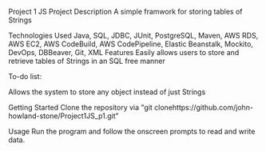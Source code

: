 Project 1 JS
Project Description
A simple framwork for storing tables of Strings

Technologies Used
Java, SQL, JDBC, JUnit, PostgreSQL, Maven, AWS RDS, AWS EC2, AWS CodeBuild, AWS CodePipeline, Elastic Beanstalk, Mockito, DevOps, DBBeaver, Git, XML
Features
Easily allows users to store and retrieve tables of Strings in an SQL free manner

To-do list:

Allows the system to store any object instead of just Strings

Getting Started
Clone the repository via "git clonehttps://github.com/john-howland-stone/Project1JS_p1.git"

Usage
Run the program and follow the onscreen prompts to read and write data.
